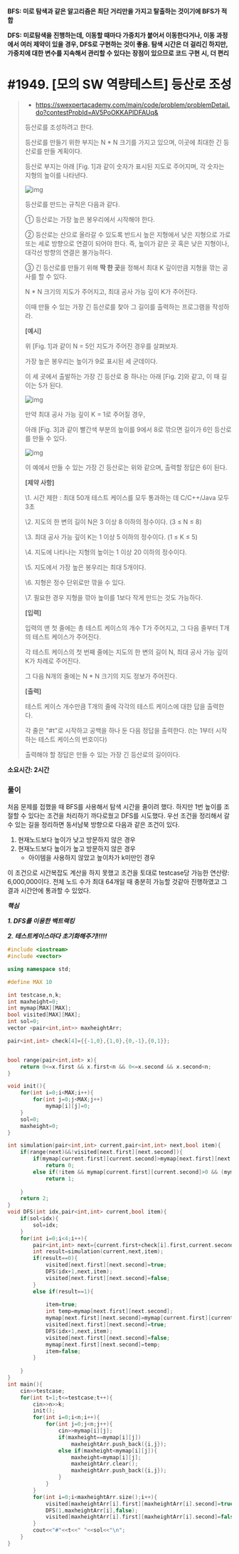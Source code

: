 **BFS: 미로 탐색과 같은 알고리즘은 최단 거리만을 가지고 탈출하는 것이기에 BFS가 적합**

**DFS: 미로탐색을 진행하는데, 이동할 때마다 가중치가 붙어서 이동한다거나, 이동 과정에서 여러 제약이 있을 경우, DFS로 구현하는 것이 좋음. 탐색 시간은 더 걸리긴 하지만, 가중치에 대한 변수를 지속해서 관리할 수 있다는 장점이 있으므로 코드 구현 시, 더 편리**



# #1949. [모의 SW 역량테스트] 등산로 조성

>- https://swexpertacademy.com/main/code/problem/problemDetail.do?contestProbId=AV5PoOKKAPIDFAUq&
>
>등산로를 조성하려고 한다.
>
>등산로를 만들기 위한 부지는 N * N 크기를 가지고 있으며, 이곳에 최대한 긴 등산로를 만들 계획이다.
>
>등산로 부지는 아래 [Fig. 1]과 같이 숫자가 표시된 지도로 주어지며, 각 숫자는 지형의 높이를 나타낸다.
> 
>
>![img](https://swexpertacademy.com/main/common/fileDownload.do?downloadType=CKEditorImages&fileId=AV5PvGLaAbQDFAUq) 
>
>
>등산로를 만드는 규칙은 다음과 같다.
>
>  ① 등산로는 가장 높은 봉우리에서 시작해야 한다.
>
>  ② 등산로는 산으로 올라갈 수 있도록 반드시 높은 지형에서 낮은 지형으로 가로 또는 세로 방향으로 연결이 되어야 한다.
>    즉, 높이가 같은 곳 혹은 낮은 지형이나, 대각선 방향의 연결은 불가능하다.
>
>  ③ 긴 등산로를 만들기 위해 **딱 한 곳**을 정해서 최대 K 깊이만큼 지형을 깎는 공사를 할 수 있다.
>
>N * N 크기의 지도가 주어지고, 최대 공사 가능 깊이 K가 주어진다.
>
>이때 만들 수 있는 가장 긴 등산로를 찾아 그 길이를 출력하는 프로그램을 작성하라.
>
>
>**[예시]**
>
>위 [Fig. 1]과 같이 N = 5인 지도가 주어진 경우를 살펴보자.
>
>가장 높은 봉우리는 높이가 9로 표시된 세 군데이다.
>
>이 세 곳에서 출발하는 가장 긴 등산로 중 하나는 아래 [Fig. 2]와 같고, 이 때 길이는 5가 된다.
> 
>
>![img](https://swexpertacademy.com/main/common/fileDownload.do?downloadType=CKEditorImages&fileId=AV5PvLWqAbUDFAUq) 
>
>
>만약 최대 공사 가능 깊이 K = 1로 주어질 경우,
>
>아래 [Fig. 3]과 같이 빨간색 부분의 높이를 9에서 8로 깎으면 길이가 6인 등산로를 만들 수 있다.
> 
>
>![img](https://swexpertacademy.com/main/common/fileDownload.do?downloadType=CKEditorImages&fileId=AV5PvQAaAbYDFAUq)
>
>
>이 예에서 만들 수 있는 가장 긴 등산로는 위와 같으며, 출력할 정답은 6이 된다.
>
>
>**[제약 사항]**
>
>\1. 시간 제한 : 최대 50개 테스트 케이스를 모두 통과하는 데 C/C++/Java 모두 3초
>
>\2. 지도의 한 변의 길이 N은 3 이상 8 이하의 정수이다. (3 ≤ N ≤ 8)
>
>\3. 최대 공사 가능 깊이 K는 1 이상 5 이하의 정수이다. (1 ≤ K ≤ 5)
>
>\4. 지도에 나타나는 지형의 높이는 1 이상 20 이하의 정수이다.
>
>\5. 지도에서 가장 높은 봉우리는 최대 5개이다.
>
>\6. 지형은 정수 단위로만 깎을 수 있다.
>
>\7. 필요한 경우 지형을 깎아 높이를 1보다 작게 만드는 것도 가능하다.
>
>**[입력]**
>
>입력의 맨 첫 줄에는 총 테스트 케이스의 개수 T가 주어지고, 그 다음 줄부터 T개의 테스트 케이스가 주어진다.
>
>각 테스트 케이스의 첫 번째 줄에는 지도의 한 변의 길이 N, 최대 공사 가능 깊이 K가 차례로 주어진다.
>
>그 다음 N개의 줄에는 N * N 크기의 지도 정보가 주어진다.
>
>**[출력]**
>
>테스트 케이스 개수만큼 T개의 줄에 각각의 테스트 케이스에 대한 답을 출력한다.
>
>각 줄은 "#t"로 시작하고 공백을 하나 둔 다음 정답을 출력한다. (t는 1부터 시작하는 테스트 케이스의 번호이다)
>
>출력해야 할 정답은 만들 수 있는 가장 긴 등산로의 길이이다.

**소요시간: 2시간**

### 풀이

처음 문제를 접했을 때 BFS를 사용해서 탐색 시간을 줄이려 했다. 하지만 1번 높이를 조절할 수 있다는 조건을 처리하기 까다로웠고 DFS를 시도했다. 우선 조건을 정리해서 갈수 있는 길을 정리하면 동서남북 방향으로 다음과 같은 조건이 있다.

1. 현재노드보다 높이가 낮고 방문하지 않은 경우
2. 현재노드보다 높이가 높고 방문하지 않은 경우
   - 아이템을 사용하지 않았고 높이차가 k미만인 경우

 이 조건으로 시간복잡도 계산을 하지 못했고 조건을 토대로 testcase당 가능한 연산량: 6,000,000이다. 전체 노드 수가 최대 64개일 때 충분히 가능할 것같아 진행하였고 그 결과 시간안에 통과할 수 있었다.

***핵심***

***1. DFS를 이용한 백트랙킹***

***2. 테스트케이스마다 초기화해주기!!!!!***



``` c++
#include <iostream>
#include <vector>

using namespace std;

#define MAX 10

int testcase,n,k;
int maxheight=0;
int mymap[MAX][MAX];
bool visited[MAX][MAX];
int sol=0;
vector <pair<int,int>> maxheightArr;

pair<int,int> check[4]={{-1,0},{1,0},{0,-1},{0,1}};


bool range(pair<int,int> x){
    return 0<=x.first && x.first<n && 0<=x.second && x.second<n;
}

void init(){
    for(int i=0;i<MAX;i++){
        for(int j=0;j<MAX;j++)
            mymap[i][j]=0;
    }
    sol=0;
    maxheight=0;
}

int simulation(pair<int,int> current,pair<int,int> next,bool item){
    if(range(next)&&!visited[next.first][next.second]){
        if(mymap[current.first][current.second]>mymap[next.first][next.second])
            return 0;
        else if(!item && mymap[current.first][current.second]>0 && (mymap[next.first][next.second]-mymap[current.first][current.second]+1<=k) )
            return 1;
        
    }
    return 2;
}
void DFS(int idx,pair<int,int> current,bool item){
    if(sol<idx){
        sol=idx;
    }
    for(int i=0;i<4;i++){
        pair<int,int> next={current.first+check[i].first,current.second+check[i].second};
        int result=simulation(current,next,item);
        if(result==0){
            visited[next.first][next.second]=true;
            DFS(idx+1,next,item);
            visited[next.first][next.second]=false;
        }
        else if(result==1){
            
            item=true;
            int temp=mymap[next.first][next.second];
            mymap[next.first][next.second]=mymap[current.first][current.second]-1;
            visited[next.first][next.second]=true;
            DFS(idx+1,next,item);
            visited[next.first][next.second]=false;
            mymap[next.first][next.second]=temp;
            item=false;
        }
        
    }
}
int main(){
    cin>>testcase;
    for(int t=1;t<=testcase;t++){
        cin>>n>>k;
        init();
        for(int i=0;i<n;i++){
            for(int j=0;j<n;j++){
                cin>>mymap[i][j];
                if(maxheight==mymap[i][j])
                    maxheightArr.push_back({i,j});
                else if(maxheight<mymap[i][j]){
                    maxheight=mymap[i][j];
                    maxheightArr.clear();
                    maxheightArr.push_back({i,j});
                }
            }
        }
        for(int i=0;i<maxheightArr.size();i++){
            visited[maxheightArr[i].first][maxheightArr[i].second]=true;
            DFS(1,maxheightArr[i],false);
            visited[maxheightArr[i].first][maxheightArr[i].second]=false;
        }
        cout<<"#"<<t<<" "<<sol<<"\n";
    }
}

```